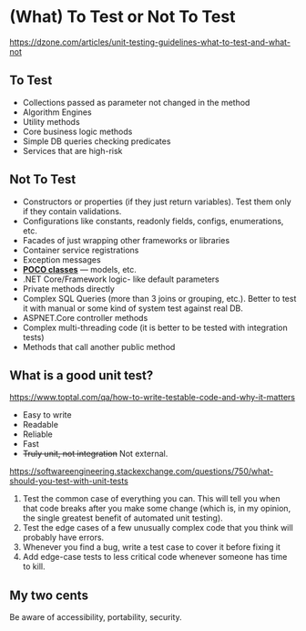 # (What) To Test or Not To Test

https://dzone.com/articles/unit-testing-guidelines-what-to-test-and-what-not

## To Test

- Collections passed as parameter not changed in the method
- Algorithm Engines
- Utility methods
- Core business logic methods
- Simple DB queries checking predicates
- Services that are high-risk

## Not To Test

- Constructors or properties (if they just return variables). Test them only if they contain validations.
- Configurations like constants, readonly fields, configs, enumerations, etc.
- Facades of just wrapping other frameworks or libraries
- Container service registrations
- Exception messages
- **[POCO classes](https://stackoverflow.com/questions/16075245/what-is-poco-in-entity-framework)** — models, etc.
- .NET Core/Framework logic- like default parameters
- Private methods directly
- Complex SQL Queries (more than 3 joins or grouping, etc.). Better to test it with manual or some kind of system test against real DB.
- ASPNET.Core controller methods
- Complex multi-threading code (it is better to be tested with integration tests)
- Methods that call another public method

## What is a good unit test?

https://www.toptal.com/qa/how-to-write-testable-code-and-why-it-matters

* Easy to write
* Readable
* Reliable
* Fast
* ~~Truly unit, not integration~~ Not external.





https://softwareengineering.stackexchange.com/questions/750/what-should-you-test-with-unit-tests

1. Test the common case of everything you can. This will tell you when that code breaks after you make some change (which is, in my opinion, the single greatest benefit of automated unit testing).
2. Test the edge cases of a few unusually complex code that you think will probably have errors.
3. Whenever you find a bug, write a test case to cover it before fixing it
4. Add edge-case tests to less critical code whenever someone has time to kill.



## My two cents

Be aware of accessibility, portability, security.